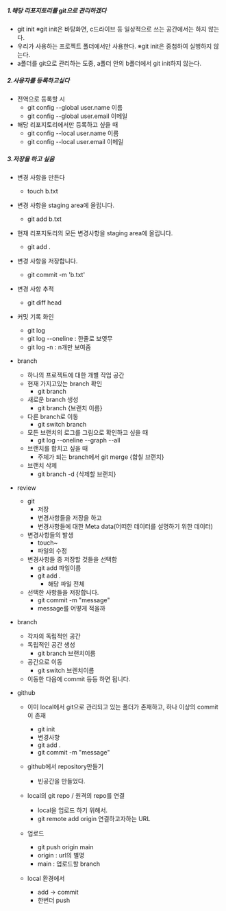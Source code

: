 
##### 1.해당 리포지토리를 git으로 관리하겠다
- git init 
※git init은 바탕화면, c드라이브 등 일상적으로 쓰는 공간에서는 하지 않는다.
- 우리가 사용하는 프로젝트 폴더에서만 사용한다.
※git init은 중첩하여 실행하지 않는다.
- a폴더를 git으로 관리하는 도중, a폴더 안의 b폴더에서 git init하지 않는다.

##### 2.사용자를 등록하고싶다
- 전역으로 등록할 시
	- git config --global user.name 이름
	- git config --global user.email 이메일
- 해당 리포지토리에서만 등록하고 싶을 때
	- git config --local user.name 이름
	- git config --local user.email 이메일
 
##### 3.저장을 하고 싶음
- 변경 사항을 만든다
	- touch b.txt
- 변경 사항을 staging area에 올립니다.
	- git add b.txt
- 현재 리포지토리의 모든 변경사항을 staging area에 올립니다.
	- git add .
- 변경 사항을 저장합니다.
	- git commit -m 'b.txt'
- 변경 사항 추적 
	- git diff head
- 커밋 기록 화인
	- git log
	- git log --oneline : 한줄로 보옂무
	- git log -n : n개만 보여줌
- branch
	- 하나의 프로젝트에 대한 개별 작업 공간
	- 현재 가지고있는 branch 확인
		- git branch
	- 새로운 branch 생성
		- git branch {브랜치 이름}
	- 다른 branch로 이동
		- git switch branch
	- 모든 브랜치의 로그를 그림으로 확인하고 싶을 때
		- git log --oneline --graph --all
	- 브랜치를 합치고 싶을 때
		- 주체가 되는 branch에서 git merge {합칠 브랜치}
	- 브랜치 삭제
		- git branch -d {삭제할 브랜치}

- review
	- git
		- 저장
		- 변경사항들을 저장을 하고
		- 변경사항들에 대한 Meta data(어떠한 데이터를 설명하기 위한 데이터)
	- 변경사항들의 발생
		- touch~
		- 파일의 수정
	- 변경사항들 중 저장할 것들을 선택함
		- git add 파일이름
		- git add .
			- 해당 파일 전체
	- 선택한 사항들을 저장합니다.
		- git commit -m "message"
		- message를 어떻게 적을까

- branch
	- 각자의 독립적인 공간
	- 독립적인 공간 생성
		- git branch 브랜치이름
	- 공간으로 이동
		- git switch 브렌치이름
	- 이동한 다음에 commit 등등 하면 됩니다.

- github
	- 이미 local에서 git으로 관리되고 있는 폴더가 존재하고, 하나 이상의 commit이 존재
		- git init
		- 변경사항
		- git add .
		- git commit -m "message"

	- github에서 repository만들기
		- 빈공간을 만들었다.

	- local의 git repo / 원격의 repo를 연결
		- local을 업로드 하기 위해서.
		- git remote add origin 연결하고자하는 URL

	- 업로드
		- git push origin main
		- origin : url의 별명
		- main : 업로드할 branch
	
	- local 환경에서
		- add -> commit
		- 한번더 push

